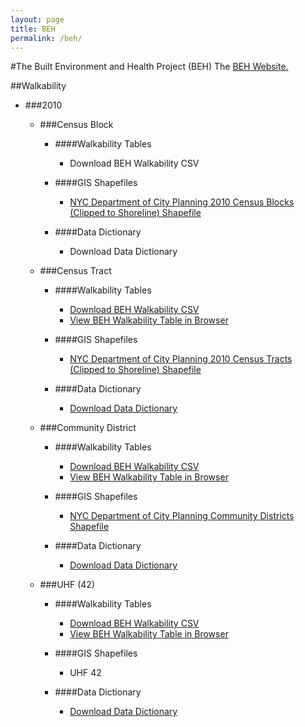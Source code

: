```yaml
---
layout: page
title: BEH
permalink: /beh/
---
```



#The Built Environment and Health Project (BEH) 
The [BEH Website.](http://beh.columbia.edu/)

##Walkability


* ###2010

	* ###Census Block
	
		* ####Walkability Tables
		
			* Download BEH Walkability CSV
			
		* ####GIS Shapefiles
		
			* [NYC Department of City Planning 2010 Census Blocks (Clipped to Shoreline) Shapefile](http://www.nyc.gov/html/dcp/download/bytes/nycb2010_14d.zip)
			
		* ####Data Dictionary
		
			* Download Data Dictionary
			
	* ###Census Tract
	
		* ####Walkability Tables
		
			* [Download BEH Walkability CSV](https://raw.githubusercontent.com/nygeog/beh_public/master/data/walkability/data/t10_walkability_recalc.csv)
			* [View BEH Walkability Table in Browser](https://github.com/nygeog/beh_public/blob/master/data/walkability/data/t10_walkability_recalc.csv)
			
		* ####GIS Shapefiles
		
			* [NYC Department of City Planning 2010 Census Tracts (Clipped to Shoreline) Shapefile](http://www.nyc.gov/html/dcp/download/bytes/nyct2010_14d.zip)
			
		* ####Data Dictionary
		
			* [Download Data Dictionary](https://github.com/nygeog/beh_public/blob/master/data/walkability/docs/walkability-gis-codebook-2010-tracts-20150112.pdf?raw=true)
			
	* ###Community District
	
		* ####Walkability Tables
		
			* [Download BEH Walkability CSV](https://raw.githubusercontent.com/nygeog/beh_public/master/data/walkability/data/comdist_gis_metrics_11dec2014.csv)
			* [View BEH Walkability Table in Browser](https://github.com/nygeog/beh_public/blob/master/data/walkability/data/comdist_gis_metrics_11dec2014.csv)
			
		* ####GIS Shapefiles
		
			* [NYC Department of City Planning Community Districts Shapefile](http://www.nyc.gov/html/dcp/download/bytes/nycd_14d.zip)
			
		* ####Data Dictionary
		
			* [Download Data Dictionary](https://github.com/nygeog/beh_public/blob/master/data/walkability/docs/GIS-Codebook-CommunityDistricts-12dec2014.pdf?raw=true)
	* ###UHF (42)
	
		* ####Walkability Tables
		
			* [Download BEH Walkability CSV](https://raw.githubusercontent.com/nygeog/beh_public/master/data/walkability/data/uhf42_gis_metrics_11dec2014.csv)
			* [View BEH Walkability Table in Browser](https://github.com/nygeog/beh_public/blob/master/data/walkability/data/uhf42_gis_metrics_11dec2014.csv)
			
		* ####GIS Shapefiles
		
			* UHF 42
			
		* ####Data Dictionary
		
			* [Download Data Dictionary](https://github.com/nygeog/beh_public/blob/master/data/walkability/docs/GIS-Codebook-UHF42-12dec2014.pdf?raw=true)
	
